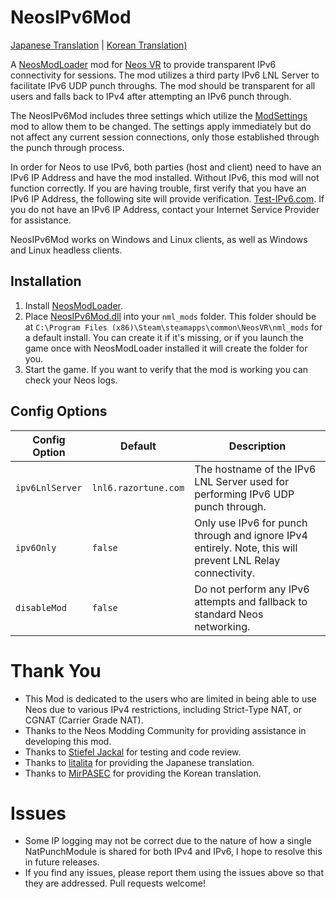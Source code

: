# NeosIPv6Mod
[Japanese Translation](https://github.com/bontebok/NeosIPv6Mod/blob/main/READMEjp.md) | [Korean Translation)](https://github.com/bontebok/NeosIPv6Mod/blob/main/READMEkr.md)

A [NeosModLoader](https://github.com/zkxs/NeosModLoader) mod for [Neos VR](https://neos.com/) to provide transparent IPv6 connectivity for sessions. The mod utilizes a third party IPv6 LNL Server to facilitate IPv6 UDP punch throughs. The mod should be transparent for all users and falls back to IPv4 after attempting an IPv6 punch through.

The NeosIPv6Mod includes three settings which utilize the [ModSettings](https://github.com/badhaloninja/NeosModSettings) mod to allow them to be changed. The settings apply immediately but do not affect any current session connections, only those established through the punch through process.

In order for Neos to use IPv6, both parties (host and client) need to have an IPv6 IP Address and have the mod installed. Without IPv6, this mod will not function correctly. If you are having trouble, first verify that you have an IPv6 IP Address, the following site will provide verification. [Test-IPv6.com](https://test-ipv6.com/). If you do not have an IPv6 IP Address, contact your Internet Service Provider for assistance.

NeosIPv6Mod works on Windows and Linux clients, as well as Windows and Linux headless clients.


## Installation

1. Install [NeosModLoader](https://github.com/zkxs/NeosModLoader).
1. Place [NeosIPv6Mod.dll](https://github.com/bontebok/NeosIPv6Mod/releases) into your `nml_mods` folder. This folder should be at `C:\Program Files (x86)\Steam\steamapps\common\NeosVR\nml_mods` for a default install. You can create it if it's missing, or if you launch the game once with NeosModLoader installed it will create the folder for you.
1. Start the game. If you want to verify that the mod is working you can check your Neos logs.


## Config Options

|Config Option   |Default              |Description                                                                                               |
|----------------|---------------------|----------------------------------------------------------------------------------------------------------|
|`ipv6LnlServer` |`lnl6.razortune.com` |The hostname of the IPv6 LNL Server used for performing IPv6 UDP punch through.                           |
|`ipv6Only`      |`false`              |Only use IPv6 for punch through and ignore IPv4 entirely. Note, this will prevent LNL Relay connectivity. |
|`disableMod`    |`false`              |Do not perform any IPv6 attempts and fallback to standard Neos networking.                                |


# Thank You

* This Mod is dedicated to the users who are limited in being able to use Neos due to various IPv4 restrictions, including Strict-Type NAT, or CGNAT (Carrier Grade NAT).
* Thanks to the Neos Modding Community for providing assistance in developing this mod.
* Thanks to [Stiefel Jackal](https://github.com/stiefeljackal) for testing and code review.
* Thanks to [litalita](https://github.com/litalita0) for providing the Japanese translation.
* Thanks to [MirPASEC](https://github.com/mirpasec) for providing the Korean translation.


# Issues

* Some IP logging may not be correct due to the nature of how a single NatPunchModule is shared for both IPv4 and IPv6, I hope to resolve this in future releases.
* If you find any issues, please report them using the issues above so that they are addressed. Pull requests welcome!
